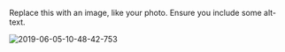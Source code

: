 Replace this with an image, like your photo. Ensure you include some alt-text.


![2019-06-05-10-48-42-753](https://user-images.githubusercontent.com/47179179/131620579-2515d524-60d8-4b04-a70b-c83a58b97787.jpg)

